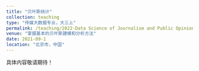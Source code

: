 ```yaml
---
title: "贝叶斯统计"
collection: teaching
type: "传媒大数据专业，大三上"
permalink: /teaching/2022-Data Science of Journalism and Public Opinion
venue: "掌握基本的贝叶斯建模和分析方法"
date: 2021-09-1
location: "北京市，中国"
---
```



具体内容敬请期待！